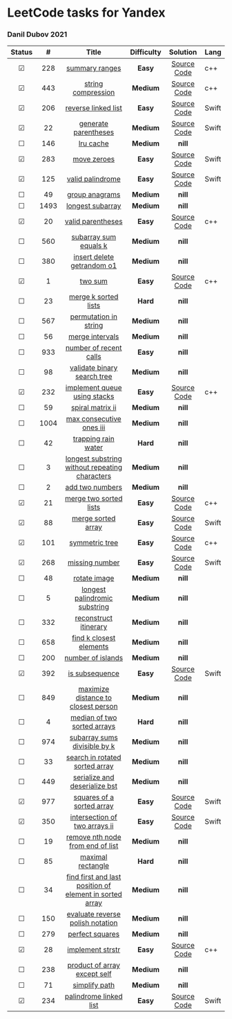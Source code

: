 # LeetCode tasks for Yandex 

### Danil Dubov 2021 

| Status  |  #   |                            Title                             | **Difficulty** |                           Solution                           | Lang  |
| :-----: | :--: | :----------------------------------------------------------: | :------------: | :----------------------------------------------------------: | ----- |
| &#9745; | 228  | [summary ranges](https://leetcode.com/problems/summary-ranges/) |    **Easy**    | [Source Code](/LeetCodeTraining/LeetCodeTraining/summaryRanges.cpp) | c++   |
| &#9745; | 443  | [string compression](https://leetcode.com/problems/string-compression/) |   **Medium**   | [Source Code](/LeetCodeTraining/LeetCodeTraining/stringCompression.cpp) | c++   |
| &#9745; | 206  | [reverse linked list](https://leetcode.com/problems/reverse-linked-list/) |    **Easy**    | [Source Code](/LeetCodeTraining/LeetCodeTraining/reverseLinkedList.swift) | Swift |
| &#9745; |  22  | [generate parentheses](https://leetcode.com/problems/generate-parentheses/) |   **Medium**   | [Source Code](/LeetCodeTraining/LeetCodeTraining/generateParentheses.swift) | Swift |
| &#9744; | 146  |    [lru cache](https://leetcode.com/problems/lru-cache/)     |   **Medium**   |                           **nill**                           |       |
| &#9745; | 283  |  [move zeroes](https://leetcode.com/problems/move-zeroes/)   |    **Easy**    | [Source Code](/LeetCodeTraining/LeetCodeTraining/moveZeroes.swift) | Swift |
| &#9745; | 125  | [valid palindrome](https://leetcode.com/problems/valid-palindrome/) |    **Easy**    | [Source Code](/LeetCodeTraining/LeetCodeTraining/validPalindrome.swift) | Swift |
| &#9744; |  49  | [group anagrams](https://leetcode.com/problems/group-anagrams/) |   **Medium**   |                           **nill**                           |       |
| &#9744; | 1493 | [longest subarray](https://leetcode.com/problems/longest-subarray-of-1s-after-deleting-one-element/) |   **Medium**   |                           **nill**                           |       |
| &#9745; |  20  | [valid parentheses](https://leetcode.com/problems/valid-parentheses/) |    **Easy**    | [Source Code](/LeetCodeTraining/LeetCodeTraining/validParentheses.cpp) | с++   |
| &#9744; | 560  | [subarray sum equals k](https://leetcode.com/problems/subarray-sum-equals-k/) |   **Medium**   |                           **nill**                           |       |
| &#9744; | 380  | [insert delete getrandom o1](https://leetcode.com/problems/insert-delete-getrandom-o1/) |   **Medium**   |                           **nill**                           |       |
| &#9745; |  1   |      [two sum](https://leetcode.com/problems/two-sum/)       |    **Easy**    | [Source Code](/LeetCodeTraining/LeetCodeTraining/twoSum.cpp) | c++   |
| &#9744; |  23  | [merge k sorted lists](https://leetcode.com/problems/merge-k-sorted-lists/) |    **Hard**    |                           **nill**                           |       |
| &#9744; | 567  | [permutation in string](https://leetcode.com/problems/permutation-in-string/) |   **Medium**   |                           **nill**                           |       |
| &#9744; |  56  | [merge intervals](https://leetcode.com/problems/merge-intervals/) |   **Medium**   |                           **nill**                           |       |
| &#9744; | 933  | [number of recent calls](https://leetcode.com/problems/number-of-recent-calls/) |    **Easy**    |                           **nill**                           |       |
| &#9744; |  98  | [validate binary search tree](https://leetcode.com/problems/validate-binary-search-tree/) |   **Medium**   |                           **nill**                           |       |
| &#9745; | 232  | [implement queue using stacks](https://leetcode.com/problems/implement-queue-using-stacks/) |    **Easy**    | [Source Code](/LeetCodeTraining/LeetCodeTraining/queueUsingStacks.cpp) | c++   |
| &#9744; |  59  | [spiral matrix ii](https://leetcode.com/problems/spiral-matrix-ii/) |   **Medium**   |                           **nill**                           |       |
| &#9744; | 1004 | [max consecutive ones iii](https://leetcode.com/problems/max-consecutive-ones-iii/) |   **Medium**   |                           **nill**                           |       |
| &#9744; |  42  | [trapping rain water](https://leetcode.com/problems/trapping-rain-water/) |    **Hard**    |                           **nill**                           |       |
| &#9744; |  3   | [longest substring without repeating characters](https://leetcode.com/problems/longest-substring-without-repeating-characters/) |   **Medium**   |                           **nill**                           |       |
| &#9744; |  2   | [add two numbers](https://leetcode.com/problems/add-two-numbers/) |   **Medium**   |                           **nill**                           |       |
| &#9745; |  21  | [merge two sorted lists](https://leetcode.com/problems/merge-two-sorted-lists/) |    **Easy**    | [Source Code](/LeetCodeTraining/LeetCodeTraining/mergeTwoSortedLists.cpp) | c++   |
| &#9745; |  88  | [merge sorted array](https://leetcode.com/problems/merge-sorted-array/) |    **Easy**    | [Source Code](/LeetCodeTraining/LeetCodeTraining/mergeSortedArray.swift) | Swift |
| &#9745; | 101  | [symmetric tree](https://leetcode.com/problems/symmetric-tree/) |    **Easy**    | [Source Code](/LeetCodeTraining/LeetCodeTraining/symmetricTree.cpp) | c++   |
| &#9745; | 268  | [missing number](https://leetcode.com/problems/missing-number/) |    **Easy**    | [Source Code](/LeetCodeTraining/LeetCodeTraining/missingNumber.swift) | Swift |
| &#9744; |  48  | [rotate image](https://leetcode.com/problems/rotate-image/)  |   **Medium**   |                           **nill**                           |       |
| &#9744; |  5   | [longest palindromic substring](https://leetcode.com/problems/longest-palindromic-substring/) |   **Medium**   |                           **nill**                           |       |
| &#9744; | 332  | [reconstruct itinerary](https://leetcode.com/problems/reconstruct-itinerary/) |   **Medium**   |                           **nill**                           |       |
| &#9744; | 658  | [find k closest elements](https://leetcode.com/problems/find-k-closest-elements/) |   **Medium**   |                           **nill**                           |       |
| &#9744; | 200  | [number of islands](https://leetcode.com/problems/number-of-islands/) |   **Medium**   |                           **nill**                           |       |
| &#9745; | 392  | [is subsequence](https://leetcode.com/problems/is-subsequence/) |    **Easy**    | [Source Code](/LeetCodeTraining/LeetCodeTraining/isSubsequence.swift) | Swift |
| &#9744; | 849  | [maximize distance to closest person](https://leetcode.com/problems/maximize-distance-to-closest-person/) |   **Medium**   |                           **nill**                           |       |
| &#9744; |  4   | [median of two sorted arrays](https://leetcode.com/problems/median-of-two-sorted-arrays/) |    **Hard**    |                           **nill**                           |       |
| &#9744; | 974  | [subarray sums divisible by k](https://leetcode.com/problems/subarray-sums-divisible-by-k/) |   **Medium**   |                           **nill**                           |       |
| &#9744; |  33  | [search in rotated sorted array](https://leetcode.com/problems/search-in-rotated-sorted-array/) |   **Medium**   |                           **nill**                           |       |
| &#9744; | 449  | [serialize and deserialize bst](https://leetcode.com/problems/serialize-and-deserialize-bst/) |   **Medium**   |                           **nill**                           |       |
| &#9745; | 977  | [squares of a sorted array](https://leetcode.com/problems/squares-of-a-sorted-array/) |    **Easy**    | [Source Code](/LeetCodeTraining/LeetCodeTraining/squaresOfASortedArray.swift) | Swift |
| &#9745; | 350  | [intersection of two arrays ii](https://leetcode.com/problems/intersection-of-two-arrays-ii/) |    **Easy**    | [Source Code](/LeetCodeTraining/LeetCodeTraining/intersectionofTwoArraysII.swift) | Swift |
| &#9744; |  19  | [remove nth node from end of list](https://leetcode.com/problems/remove-nth-node-from-end-of-list/) |   **Medium**   |                           **nill**                           |       |
| &#9744; |  85  | [maximal rectangle](https://leetcode.com/problems/maximal-rectangle/) |    **Hard**    |                           **nill**                           |       |
| &#9744; |  34  | [find first and last position of element in sorted array](https://leetcode.com/problems/find-first-and-last-position-of-element-in-sorted-array/) |   **Medium**   |                           **nill**                           |       |
| &#9744; | 150  | [evaluate reverse polish notation](https://leetcode.com/problems/evaluate-reverse-polish-notation/) |   **Medium**   |                           **nill**                           |       |
| &#9744; | 279  | [perfect squares](https://leetcode.com/problems/perfect-squares/) |   **Medium**   |                           **nill**                           |       |
| &#9745; |  28  | [implement strstr](https://leetcode.com/problems/implement-strstr/) |    **Easy**    | [Source Code](/LeetCodeTraining/LeetCodeTraining/implementStrStr.cpp) | c++   |
| &#9744; | 238  | [product of array except self](https://leetcode.com/problems/product-of-array-except-self/) |   **Medium**   |                           **nill**                           |       |
| &#9744; |  71  | [simplify path](https://leetcode.com/problems/simplify-path/) |   **Medium**   |                           **nill**                           |       |
| &#9745; | 234  | [palindrome linked list](https://leetcode.com/problems/palindrome-linked-list/) |    **Easy**    | [Source Code](/LeetCodeTraining/LeetCodeTraining/palindromeLinkedList.swift) | Swift |

